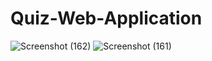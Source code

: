 # Quiz-Web-Application
![Screenshot (162)](https://user-images.githubusercontent.com/73978943/166150755-4cc45d15-6d50-4694-83c2-360dc92a595a.png)
![Screenshot (161)](https://user-images.githubusercontent.com/73978943/166150759-f77a5cc7-c92b-49f4-a0d5-c9f92cd4641e.png)
